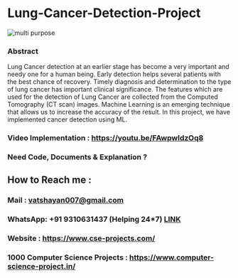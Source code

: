 # Lung-Cancer-Detection-Project

![multi purpose](https://user-images.githubusercontent.com/91561594/180069619-18a72544-b395-4184-8d08-174a18bffafb.png)

### Abstract 

Lung Cancer detection at an earlier stage has become a very important and needy one for a human being. Early detection helps several patients with the best chance of recovery. Timely diagnosis and determination to the type of lung cancer has important clinical significance. The features which are used for the detection of Lung Cancer are collected from the Computed Tomography (CT scan) images. Machine Learning is an emerging technique that allows us to increase the accuracy of the result. In this project, we have implemented cancer detection using ML. 

### Video Implementation : https://youtu.be/FAwpwldzOq8

### Need Code, Documents & Explanation ? 

## How to Reach me :

### Mail : vatshayan007@gmail.com 

### WhatsApp: **+91 9310631437** (Helping 24*7) **[LINK](https://wa.me/message/CHWN2AHCPMAZK1)** 

### Website : https://www.cse-projects.com/

### 1000 Computer Science Projects : https://www.computer-science-project.in/


